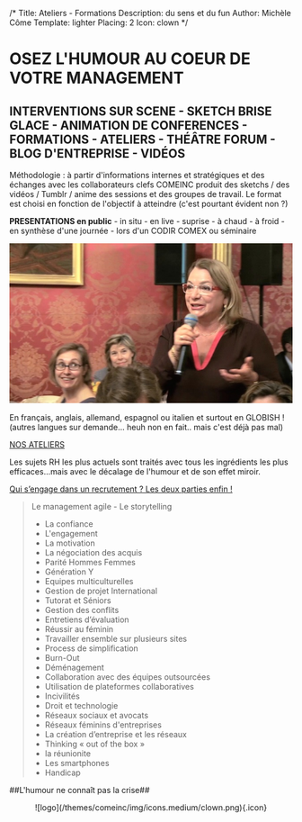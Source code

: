 /*
Title: Ateliers - Formations
Description: du sens et du fun
Author: Michèle Côme
Template: lighter
Placing: 2
Icon: clown
*/
# **OSEZ L'HUMOUR AU COEUR DE VOTRE MANAGEMENT**

## INTERVENTIONS SUR SCENE - SKETCH BRISE GLACE - ANIMATION DE CONFERENCES - FORMATIONS - ATELIERS - THÉÂTRE FORUM - BLOG D'ENTREPRISE - VIDÉOS  ##


Méthodologie : à partir d'informations internes et stratégiques et des échanges avec les collaborateurs clefs COMEINC produit des sketchs / des vidéos / Tumblr / anime des sessions et des groupes de travail. Le format est choisi en fonction de l'objectif à atteindre (c'est pourtant évident non ?)


**PRESENTATIONS en public** - in situ - en live - suprise - à chaud - à froid - en synthèse d'une journée - lors d'un CODIR COMEX ou séminaire

![Présentation en public](/images/ateliers2.jpg)

En français, anglais, allemand, espagnol ou italien et surtout en GLOBISH ! (autres langues sur demande... heuh non en fait.. mais c'est déjà pas mal)

[NOS ATELIERS](ateliers)


Les sujets RH les plus actuels sont traités avec tous les ingrédients les plus efficaces...mais avec le décalage de l'humour et de son effet miroir.

[Qui s’engage dans un recrutement ? Les deux parties enfin !](http://www.parlonsrh.com/qui-sengage-dans-un-recrutement-les-deux-parties-enfin/)

> Le management agile -
> Le storytelling
> - La confiance
> - L'engagement
> - La motivation
> - La négociation des acquis
> - Parité Hommes Femmes
> - Génération Y
> - Equipes multiculturelles
> - Gestion de projet International
> - Tutorat et Séniors
> - Gestion des conflits
> - Entretiens d’évaluation
> - Réussir au féminin
> - Travailler ensemble sur plusieurs sites
> - Process de simplification
> - Burn-Out
> - Déménagement
> - Collaboration avec des équipes outsourcées
> - Utilisation de plateformes collaboratives
> - Incivilités
> - Droit et technologie
> - Réseaux sociaux et avocats
> - Réseaux féminins d'entreprises
> - La création d’entreprise et les réseaux
> - Thinking « out of the box »
> - la réunionite
> - Les smartphones
> - Handicap


##L'humour ne connaît pas la crise##

<center>
    ![logo](/themes/comeinc/img/icons.medium/clown.png){.icon}
</center>